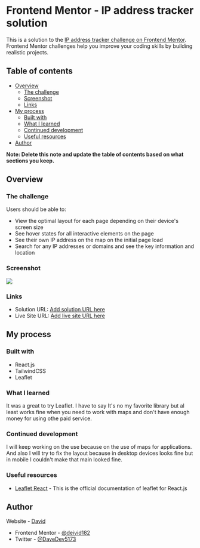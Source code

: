 # Frontend Mentor - IP address tracker solution

This is a solution to the [IP address tracker challenge on Frontend Mentor](https://www.frontendmentor.io/challenges/ip-address-tracker-I8-0yYAH0). Frontend Mentor challenges help you improve your coding skills by building realistic projects. 

## Table of contents

- [Overview](#overview)
  - [The challenge](#the-challenge)
  - [Screenshot](#screenshot)
  - [Links](#links)
- [My process](#my-process)
  - [Built with](#built-with)
  - [What I learned](#what-i-learned)
  - [Continued development](#continued-development)
  - [Useful resources](#useful-resources)
- [Author](#author)

**Note: Delete this note and update the table of contents based on what sections you keep.**

## Overview

### The challenge

Users should be able to:

- View the optimal layout for each page depending on their device's screen size
- See hover states for all interactive elements on the page
- See their own IP address on the map on the initial page load
- Search for any IP addresses or domains and see the key information and location

### Screenshot

![](https://res.cloudinary.com/dqsvp22du/image/upload/v1695205253/Screenshot_from_2023-09-20_04-20-21_wbue5l.png)


### Links

- Solution URL: [Add solution URL here](https://github.com/Deivid182/ip-tracker)
- Live Site URL: [Add live site URL here](https://incomparable-wisp-acec13.netlify.app/)

## My process

### Built with

- React.js
- TailwindCSS
- Leaflet

### What I learned

It was a great to try Leaflet. I have to say It's no my favorite library but al least works fine when you need to work with maps and don't have enough money for using othe paid service.

### Continued development

I will keep working on the use because on the use of maps for applications. And also I will try to fix the layout because in desktop devices looks fine but in mobile I couldn't make that main looked fine.

### Useful resources

- [Leaflet React](https://react-leaflet.js.org/) - This is the official documentation of leaflet for React.js

## Author

 Website - [David](https://david-pm.vercel.app/)
- Frontend Mentor - [@deivid182](https://www.frontendmentor.io/profile/Deivid182)
- Twitter - [@DaveDev5173](https://twitter.com/DaveDev5173)

